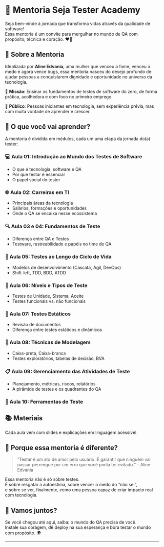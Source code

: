 # 🚀 Mentoria Seja Tester Academy

Seja bem-vinde à jornada que transforma vidas através da qualidade de software!  
Essa mentoria é um convite para mergulhar no mundo de QA com propósito, técnica e coração. ❤️‍🔥

## 🌱 Sobre a Mentoria

Idealizada por **Aline Edvania**, uma mulher que venceu a fome, venceu o medo e agora vence bugs, essa mentoria nasceu do desejo profundo de ajudar pessoas a conquistarem dignidade e oportunidade no universo da tecnologia.

📌 **Missão**: Ensinar os fundamentos de testes de software do zero, de forma prática, acolhedora e com foco no primeiro emprego.

📌 **Público**: Pessoas iniciantes em tecnologia, sem experiência prévia, mas com muita vontade de aprender e crescer.

## 🧭 O que você vai aprender?

A mentoria é dividida em módulos, cada um uma etapa da jornada do(a) tester:

### 💻 Aula 01: Introdução ao Mundo dos Testes de Software
- O que é tecnologia, software e QA
- Por que testar é essencial
- O papel social do tester

### 🌐 Aula 02: Carreiras em TI
- Principais áreas da tecnologia
- Salários, formações e oportunidades
- Onde o QA se encaixa nesse ecossistema

### 🔍 Aula 03 e 04: Fundamentos de Teste
- Diferença entre QA e Testes
- Testware, rastreabilidade e papéis no time de QA

### 🔄 Aula 05: Testes ao Longo do Ciclo de Vida
- Modelos de desenvolvimento (Cascata, Ágil, DevOps)
- Shift-left, TDD, BDD, ATDD

### 🧪 Aula 06: Níveis e Tipos de Teste
- Testes de Unidade, Sistema, Aceite
- Testes funcionais vs. não funcionais

### 🧷 Aula 07: Testes Estáticos
- Revisão de documentos
- Diferença entre testes estáticos e dinâmicos

### 🧠 Aula 08: Técnicas de Modelagem
- Caixa-preta, Caixa-branca
- Testes exploratórios, tabelas de decisão, BVA

### 📋 Aula 09: Gerenciamento das Atividades de Teste
- Planejamento, métricas, riscos, relatórios
- A pirâmide de testes e os quadrantes do QA

### 🔧 Aula 10: Ferramentas de Teste


## 📚 Materiais

Cada aula vem com slides e explicações em linguagem acessível.

## 🌟 Porque essa mentoria é diferente?

> “Testar é um ato de amor pelo usuário. É garantir que ninguém vai passar perrengue por um erro que você podia ter evitado.” – Aline Edvania

Essa mentoria não é só sobre testes.  
É sobre resgatar a autoestima, sobre vencer o medo do “não sei”,  
e sobre se ver, finalmente, como uma pessoa capaz de criar impacto real com tecnologia.

## 🤝 Vamos juntos?

Se você chegou até aqui, saiba: o mundo do QA precisa de você.  
Instale sua coragem, dê deploy na sua esperança e bora testar o mundo com propósito. 🌍

---


